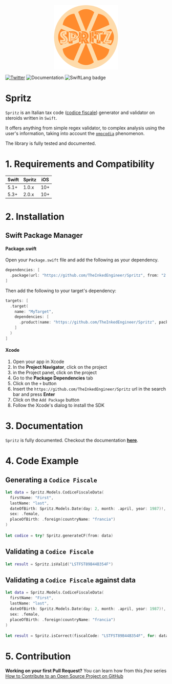 <p align="center">
<img src="logo.png" alt="Spritz logo" width="200">
</p>

[![Twitter](https://img.shields.io/twitter/url/https/theinkedgineer.svg?label=TheInkedgineer&style=social)](https://twitter.com/inkedengineer)
![Documentation](https://theinkedengineer.github.io/Spritz/docs/1.0.x/badge.svg)
![SwiftLang badge](https://img.shields.io/badge/language-Swift%205.1-orange.svg)

# Spritz

`Spritz` is an Italian tax code ([codice fiscale](https://en.wikipedia.org/wiki/Italian_fiscal_code)) generator and validator on steroids written in `Swift`.

It offers anything from simple regex validator, to complex analysis using the user's information, taking into account the [`omocodia`](https://it.wikipedia.org/wiki/Omocodia) phenomenon.

The library is fully tested and documented.


# 1. Requirements and Compatibility

| Swift               | Spritz     |  iOS     |
|---------------------|------------|----------|
|       5.1+          | 1.0.x      |  10+     |
|       5.3+          | 2.0.x      |  10+     |

# 2. Installation

## Swift Package Manager

#### Package.swift

Open your `Package.swift` file and add the following as your dependency. 

```swift
dependencies: [
  .package(url: "https://github.com/TheInkedEngineer/Spritz", from: "2.0.0")
]
```

Then add the following to your target's dependency:

```swift
targets: [
  .target(
    name: "MyTarget", 
    dependencies: [
      .product(name: "https://github.com/TheInkedEngineer/Spritz", package: "Spritz")
    ]
  )
]
```

#### Xcode

1. Open your app in Xcode
1. In the **Project Navigator**, click on the project
1. in the Project panel, click on the project
1. Go to the **Package Dependencies** tab
1. Click on the `+` button
1. Insert the `https://github.com/TheInkedEngineer/Spritz` url in the search bar and press **Enter**
1. Click on the `Add Package` button
1. Follow the Xcode's dialog to install the SDK

# 3. Documentation

`Spritz` is fully documented. Checkout the documentation [**here**](https://theinkedengineer.github.io/Spritz/Documentation/documentation/spritz/index.html).

# 4. Code Example

## Generating a `Codice Fiscale`

```swift
let data = Spritz.Models.CodiceFiscaleData(
  firstName: "First",
  lastName: "last",
  dateOfBirth: Spritz.Models.Date(day: 2, month: .april, year: 1987)!,
  sex: .female,
  placeOfBirth: .foreign(countryName: "francia")
)

let codice = try? Spritz.generateCF(from: data)
```

## Validating a `Codice Fiscale`

```swift
let result = Spritz.isValid("LSTFST89B44B354F")
```

## Validating a `Codice Fiscale` against data

```swift
let data = Spritz.Models.CodiceFiscaleData(
  firstName: "First",
  lastName: "last",
  dateOfBirth: Spritz.Models.Date(day: 2, month: .april, year: 1987)!,
  sex: .female,
  placeOfBirth: .foreign(countryName: "francia")
)
    
let result = Spritz.isCorrect(fiscalCode: "LSTFST89B44B354F", for: data)
```

# 5. Contribution

**Working on your first Pull Request?** You can learn how from this *free* series [How to Contribute to an Open Source Project on GitHub](https://egghead.io/series/how-to-contribute-to-an-open-source-project-on-github)
